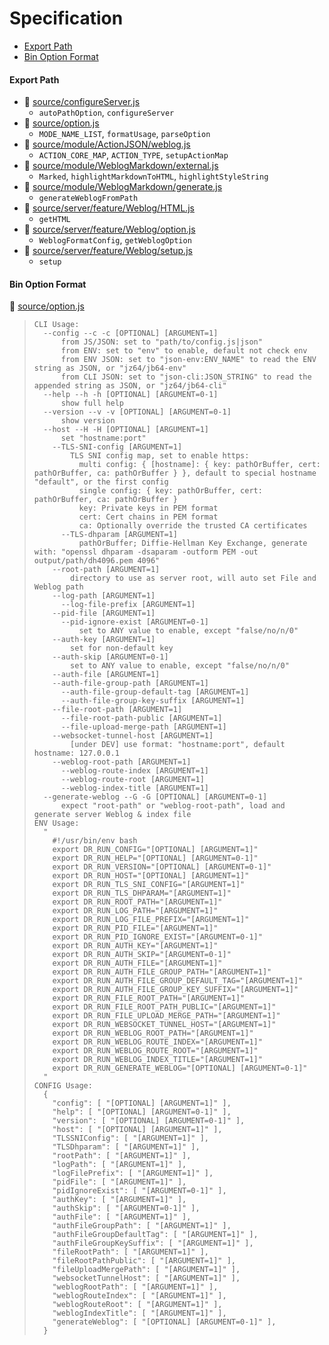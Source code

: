 # Specification

* [Export Path](#export-path)
* [Bin Option Format](#bin-option-format)

#### Export Path
+ 📄 [source/configureServer.js](source/configureServer.js)
  - `autoPathOption`, `configureServer`
+ 📄 [source/option.js](source/option.js)
  - `MODE_NAME_LIST`, `formatUsage`, `parseOption`
+ 📄 [source/module/ActionJSON/weblog.js](source/module/ActionJSON/weblog.js)
  - `ACTION_CORE_MAP`, `ACTION_TYPE`, `setupActionMap`
+ 📄 [source/module/WeblogMarkdown/external.js](source/module/WeblogMarkdown/external.js)
  - `Marked`, `highlightMarkdownToHTML`, `highlightStyleString`
+ 📄 [source/module/WeblogMarkdown/generate.js](source/module/WeblogMarkdown/generate.js)
  - `generateWeblogFromPath`
+ 📄 [source/server/feature/Weblog/HTML.js](source/server/feature/Weblog/HTML.js)
  - `getHTML`
+ 📄 [source/server/feature/Weblog/option.js](source/server/feature/Weblog/option.js)
  - `WeblogFormatConfig`, `getWeblogOption`
+ 📄 [source/server/feature/Weblog/setup.js](source/server/feature/Weblog/setup.js)
  - `setup`

#### Bin Option Format
📄 [source/option.js](source/option.js)
> ```
> CLI Usage:
>   --config --c -c [OPTIONAL] [ARGUMENT=1]
>       from JS/JSON: set to "path/to/config.js|json"
>       from ENV: set to "env" to enable, default not check env
>       from ENV JSON: set to "json-env:ENV_NAME" to read the ENV string as JSON, or "jz64/jb64-env"
>       from CLI JSON: set to "json-cli:JSON_STRING" to read the appended string as JSON, or "jz64/jb64-cli"
>   --help --h -h [OPTIONAL] [ARGUMENT=0-1]
>       show full help
>   --version --v -v [OPTIONAL] [ARGUMENT=0-1]
>       show version
>   --host --H -H [OPTIONAL] [ARGUMENT=1]
>       set "hostname:port"
>     --TLS-SNI-config [ARGUMENT=1]
>         TLS SNI config map, set to enable https:
>           multi config: { [hostname]: { key: pathOrBuffer, cert: pathOrBuffer, ca: pathOrBuffer } }, default to special hostname "default", or the first config
>           single config: { key: pathOrBuffer, cert: pathOrBuffer, ca: pathOrBuffer }
>           key: Private keys in PEM format
>           cert: Cert chains in PEM format
>           ca: Optionally override the trusted CA certificates
>       --TLS-dhparam [ARGUMENT=1]
>           pathOrBuffer; Diffie-Hellman Key Exchange, generate with: "openssl dhparam -dsaparam -outform PEM -out output/path/dh4096.pem 4096"
>     --root-path [ARGUMENT=1]
>         directory to use as server root, will auto set File and Weblog path
>     --log-path [ARGUMENT=1]
>       --log-file-prefix [ARGUMENT=1]
>     --pid-file [ARGUMENT=1]
>       --pid-ignore-exist [ARGUMENT=0-1]
>           set to ANY value to enable, except "false/no/n/0"
>     --auth-key [ARGUMENT=1]
>         set for non-default key
>     --auth-skip [ARGUMENT=0-1]
>         set to ANY value to enable, except "false/no/n/0"
>     --auth-file [ARGUMENT=1]
>     --auth-file-group-path [ARGUMENT=1]
>       --auth-file-group-default-tag [ARGUMENT=1]
>       --auth-file-group-key-suffix [ARGUMENT=1]
>     --file-root-path [ARGUMENT=1]
>       --file-root-path-public [ARGUMENT=1]
>       --file-upload-merge-path [ARGUMENT=1]
>     --websocket-tunnel-host [ARGUMENT=1]
>         [under DEV] use format: "hostname:port", default hostname: 127.0.0.1
>     --weblog-root-path [ARGUMENT=1]
>       --weblog-route-index [ARGUMENT=1]
>       --weblog-route-root [ARGUMENT=1]
>       --weblog-index-title [ARGUMENT=1]
>   --generate-weblog --G -G [OPTIONAL] [ARGUMENT=0-1]
>       expect "root-path" or "weblog-root-path", load and generate server Weblog & index file
> ENV Usage:
>   "
>     #!/usr/bin/env bash
>     export DR_RUN_CONFIG="[OPTIONAL] [ARGUMENT=1]"
>     export DR_RUN_HELP="[OPTIONAL] [ARGUMENT=0-1]"
>     export DR_RUN_VERSION="[OPTIONAL] [ARGUMENT=0-1]"
>     export DR_RUN_HOST="[OPTIONAL] [ARGUMENT=1]"
>     export DR_RUN_TLS_SNI_CONFIG="[ARGUMENT=1]"
>     export DR_RUN_TLS_DHPARAM="[ARGUMENT=1]"
>     export DR_RUN_ROOT_PATH="[ARGUMENT=1]"
>     export DR_RUN_LOG_PATH="[ARGUMENT=1]"
>     export DR_RUN_LOG_FILE_PREFIX="[ARGUMENT=1]"
>     export DR_RUN_PID_FILE="[ARGUMENT=1]"
>     export DR_RUN_PID_IGNORE_EXIST="[ARGUMENT=0-1]"
>     export DR_RUN_AUTH_KEY="[ARGUMENT=1]"
>     export DR_RUN_AUTH_SKIP="[ARGUMENT=0-1]"
>     export DR_RUN_AUTH_FILE="[ARGUMENT=1]"
>     export DR_RUN_AUTH_FILE_GROUP_PATH="[ARGUMENT=1]"
>     export DR_RUN_AUTH_FILE_GROUP_DEFAULT_TAG="[ARGUMENT=1]"
>     export DR_RUN_AUTH_FILE_GROUP_KEY_SUFFIX="[ARGUMENT=1]"
>     export DR_RUN_FILE_ROOT_PATH="[ARGUMENT=1]"
>     export DR_RUN_FILE_ROOT_PATH_PUBLIC="[ARGUMENT=1]"
>     export DR_RUN_FILE_UPLOAD_MERGE_PATH="[ARGUMENT=1]"
>     export DR_RUN_WEBSOCKET_TUNNEL_HOST="[ARGUMENT=1]"
>     export DR_RUN_WEBLOG_ROOT_PATH="[ARGUMENT=1]"
>     export DR_RUN_WEBLOG_ROUTE_INDEX="[ARGUMENT=1]"
>     export DR_RUN_WEBLOG_ROUTE_ROOT="[ARGUMENT=1]"
>     export DR_RUN_WEBLOG_INDEX_TITLE="[ARGUMENT=1]"
>     export DR_RUN_GENERATE_WEBLOG="[OPTIONAL] [ARGUMENT=0-1]"
>   "
> CONFIG Usage:
>   {
>     "config": [ "[OPTIONAL] [ARGUMENT=1]" ],
>     "help": [ "[OPTIONAL] [ARGUMENT=0-1]" ],
>     "version": [ "[OPTIONAL] [ARGUMENT=0-1]" ],
>     "host": [ "[OPTIONAL] [ARGUMENT=1]" ],
>     "TLSSNIConfig": [ "[ARGUMENT=1]" ],
>     "TLSDhparam": [ "[ARGUMENT=1]" ],
>     "rootPath": [ "[ARGUMENT=1]" ],
>     "logPath": [ "[ARGUMENT=1]" ],
>     "logFilePrefix": [ "[ARGUMENT=1]" ],
>     "pidFile": [ "[ARGUMENT=1]" ],
>     "pidIgnoreExist": [ "[ARGUMENT=0-1]" ],
>     "authKey": [ "[ARGUMENT=1]" ],
>     "authSkip": [ "[ARGUMENT=0-1]" ],
>     "authFile": [ "[ARGUMENT=1]" ],
>     "authFileGroupPath": [ "[ARGUMENT=1]" ],
>     "authFileGroupDefaultTag": [ "[ARGUMENT=1]" ],
>     "authFileGroupKeySuffix": [ "[ARGUMENT=1]" ],
>     "fileRootPath": [ "[ARGUMENT=1]" ],
>     "fileRootPathPublic": [ "[ARGUMENT=1]" ],
>     "fileUploadMergePath": [ "[ARGUMENT=1]" ],
>     "websocketTunnelHost": [ "[ARGUMENT=1]" ],
>     "weblogRootPath": [ "[ARGUMENT=1]" ],
>     "weblogRouteIndex": [ "[ARGUMENT=1]" ],
>     "weblogRouteRoot": [ "[ARGUMENT=1]" ],
>     "weblogIndexTitle": [ "[ARGUMENT=1]" ],
>     "generateWeblog": [ "[OPTIONAL] [ARGUMENT=0-1]" ],
>   }
> ```
